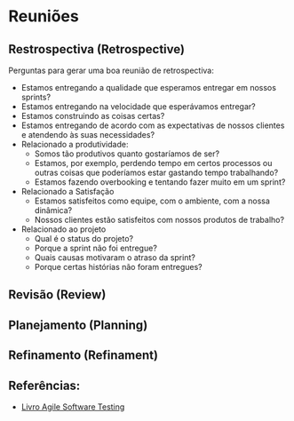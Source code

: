 # Reuniões

## Restrospectiva (Retrospective)

Perguntas para gerar uma boa reunião de retrospectiva:

- Estamos entregando a qualidade que esperamos entregar em nossos sprints?
- Estamos entregando na velocidade que esperávamos entregar?
- Estamos construindo as coisas certas?
- Estamos entregando de acordo com as expectativas de nossos clientes e atendendo às suas necessidades?
- Relacionado a produtividade:
  - Somos tão produtivos quanto gostaríamos de ser?
  - Estamos, por exemplo, perdendo tempo em certos processos ou outras coisas que poderíamos estar gastando tempo trabalhando?
  - Estamos fazendo overbooking e tentando fazer muito em um sprint?
- Relacionado a Satisfação
  - Estamos satisfeitos como equipe, com o ambiente, com a nossa dinâmica?
  - Nossos clientes estão satisfeitos com nossos produtos de trabalho?
- Relacionado ao projeto
  - Qual é o status do projeto?
  - Porque a sprint não foi entregue?
  - Quais causas motivaram o atraso da sprint?
  - Porque certas histórias não foram entregues?

## Revisão (Review)

## Planejamento (Planning)

## Refinamento (Refinament)


## **Referências:**

- [Livro Agile Software Testing](https://amzn.to/3WS9oXQ)